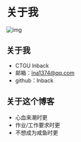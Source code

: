# 关于我

![img](https://cdn.jsdelivr.net/gh/lnback/imgbed/img/about.jpg)

## 关于我
- CTGU lnback
- 邮箱：lna1374@qq.com
- github：lnback

## 关于这个博客
- 心血来潮时更
- 作业/工作要求时更
- 不想成为咸鱼时更



